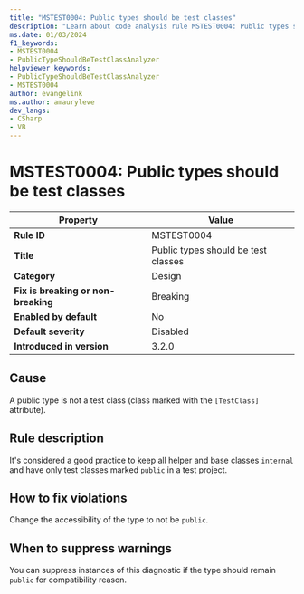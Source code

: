 ```yaml
---
title: "MSTEST0004: Public types should be test classes"
description: "Learn about code analysis rule MSTEST0004: Public types should be test classes"
ms.date: 01/03/2024
f1_keywords:
- MSTEST0004
- PublicTypeShouldBeTestClassAnalyzer
helpviewer_keywords:
- PublicTypeShouldBeTestClassAnalyzer
- MSTEST0004
author: evangelink
ms.author: amauryleve
dev_langs:
- CSharp
- VB
---
```

# MSTEST0004: Public types should be test classes

| Property                            | Value                                              |
|-------------------------------------|----------------------------------------------------|
| **Rule ID**                         | MSTEST0004                                         |
| **Title**                           | Public types should be test classes                |
| **Category**                        | Design                                             |
| **Fix is breaking or non-breaking** | Breaking                                           |
| **Enabled by default**              | No                                                 |
| **Default severity**                | Disabled                                           |
| **Introduced in version**           | 3.2.0                                              |

## Cause

A public type is not a test class (class marked with the `[TestClass]` attribute).

## Rule description

It's considered a good practice to keep all helper and base classes `internal` and have only test classes marked `public` in a test project.

## How to fix violations

Change the accessibility of the type to not be `public`.

## When to suppress warnings

You can suppress instances of this diagnostic if the type should remain `public` for compatibility reason.
